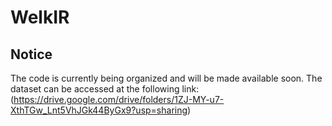 # WelkIR

## Notice

The code is currently being organized and will be made available soon. The dataset can be accessed at the following link: (https://drive.google.com/drive/folders/1ZJ-MY-u7-XthTGw_Lnt5VhJGk44ByGx9?usp=sharing)
